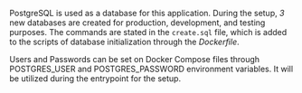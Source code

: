 PostgreSQL is used as a database for this application. During the setup, *3* new databases are created for production, development, and testing purposes. The commands are stated in the `create.sql` file, which is added to the scripts of database initialization through the *Dockerfile*.

Users and Passwords can be set on Docker Compose files through POSTGRES_USER and POSTGRES_PASSWORD environment variables. It will be utilized during the entrypoint for the setup.